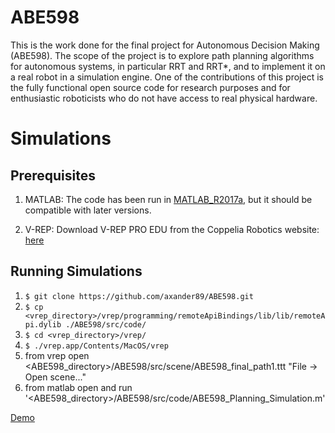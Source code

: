 # ABE598

This is the work done for the final project for Autonomous Decision Making (ABE598). The scope of the project is to explore path planning algorithms for autonomous systems, in particular RRT and RRT*, and to implement it on a real robot in a simulation engine. One of the contributions of this project is the fully functional open source code for research purposes and for enthusiastic roboticists who do not have access to real physical hardware.

# Simulations

## Prerequisites

1. MATLAB:
The code has been run in [MATLAB_R2017a](https://www.mathworks.com/downloads/), but it should be compatible with later versions. 

2. V-REP:
Download V-REP PRO EDU from the Coppelia Robotics website: [here](http://www.coppeliarobotics.com)


## Running Simulations

1. `$ git clone https://github.com/axander89/ABE598.git`
2. `$ cp <vrep_directory>/vrep/programming/remoteApiBindings/lib/lib/remoteApi.dylib ./ABE598/src/code/`
3. `$ cd <vrep_directory>/vrep/`
4. `$ ./vrep.app/Contents/MacOS/vrep`
5. from vrep open <ABE598_directory>/ABE598/src/scene/ABE598_final_path1.ttt "File -> Open scene..."
6. from matlab open and run '<ABE598_directory>/ABE598/src/code/ABE598_Planning_Simulation.m'

[Demo](https://youtu.be/fsM06nLv8bM)

